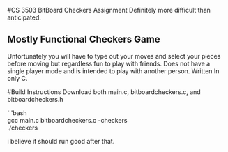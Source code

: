 #CS 3503 BitBoard Checkers Assignment
Definitely more difficult than anticipated.

## Mostly Functional Checkers Game
Unfortunately you will have to type out your moves and select your pieces before moving but regardless fun to play with friends. Does not have a single player mode and is intended to play with another person. Written In only C.


#Build Instructions
Download both main.c, bitboardcheckers.c, and bitboardcheckers.h <br>

'''bash <br>
gcc main.c bitboardcheckers.c -checkers <br>
./checkers <br>

i believe it should run good after that. 


